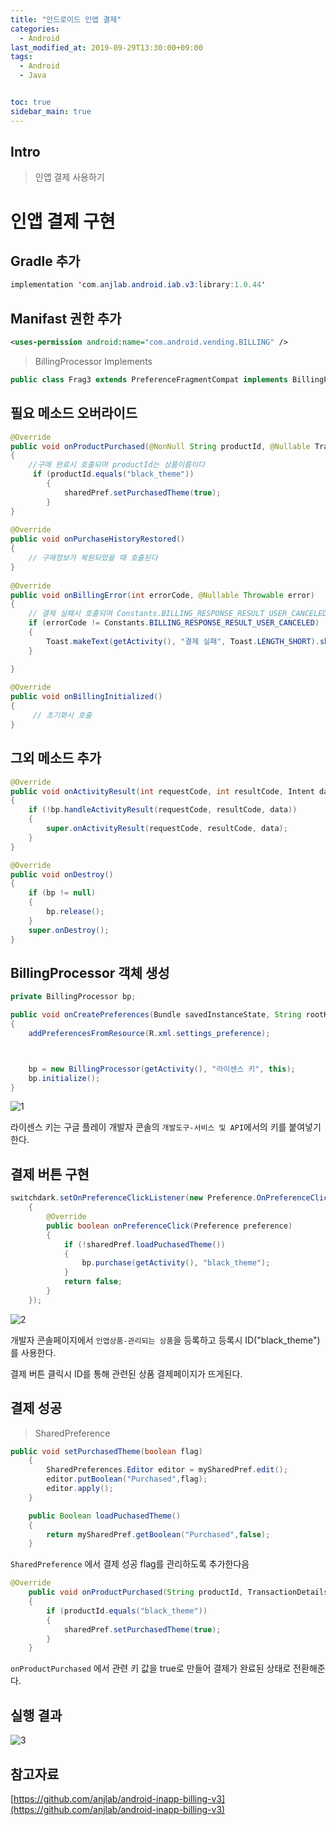 ```yaml
---
title: "안드로이드 인앱 결제"
categories: 
  - Android
last_modified_at: 2019-09-29T13:30:00+09:00
tags: 
  - Android
  - Java


toc: true
sidebar_main: true
---
```


## Intro

> 인앱 결제 사용하기


# 인앱 결제 구현

## Gradle 추가

```java
implementation 'com.anjlab.android.iab.v3:library:1.0.44'
```


## Manifast 권한 추가

```xml
<uses-permission android:name="com.android.vending.BILLING" />
```


> BillingProcessor Implements

```java
public class Frag3 extends PreferenceFragmentCompat implements BillingProcessor.IBillingHandler
```

## 필요 메소드 오버라이드

```java
@Override
public void onProductPurchased(@NonNull String productId, @Nullable TransactionDetails details) 
{
    //구매 완료시 호출되며 productId는 상품이름이다
     if (productId.equals("black_theme"))
        {
            sharedPref.setPurchasedTheme(true);
        } 
}
 
@Override
public void onPurchaseHistoryRestored() 
{
    // 구매정보가 복원되었을 때 호출된다
}
 
@Override
public void onBillingError(int errorCode, @Nullable Throwable error) 
{
    // 결제 실패시 호출되며 Constants.BILLING_RESPONSE_RESULT_USER_CANCELED는 사용자가 취소한 것이므로 이외의 경우에 토스트를 띄운다.
    if (errorCode != Constants.BILLING_RESPONSE_RESULT_USER_CANCELED)
    {
        Toast.makeText(getActivity(), "결제 실패", Toast.LENGTH_SHORT).show();
    }

}
 
@Override
public void onBillingInitialized() 
{
     // 초기화시 호출
}
```

## 그외 메소드 추가

```java
@Override
public void onActivityResult(int requestCode, int resultCode, Intent data)
{
    if (!bp.handleActivityResult(requestCode, resultCode, data))
    {
        super.onActivityResult(requestCode, resultCode, data);
    }
}

@Override
public void onDestroy()
{
    if (bp != null)
    {
        bp.release();
    }
    super.onDestroy();
}
```


## BillingProcessor 객체 생성

```java
private BillingProcessor bp;

public void onCreatePreferences(Bundle savedInstanceState, String rootKey)
{
    addPreferencesFromResource(R.xml.settings_preference);



    bp = new BillingProcessor(getActivity(), "라이센스 키", this);
    bp.initialize();
}
```

![1](https://github.com/lesslate/lesslate.github.io/blob/master/assets/img/Android/billing/1.png?raw=true)

라이센스 키는 구글 플레이 개발자 콘솔의 `개발도구-서비스 및 API`에서의 키를 붙여넣기한다.



## 결제 버튼 구현

```java
switchdark.setOnPreferenceClickListener(new Preference.OnPreferenceClickListener()
    {
        @Override
        public boolean onPreferenceClick(Preference preference)
        {
            if (!sharedPref.loadPuchasedTheme())
            {
                bp.purchase(getActivity(), "black_theme");
            }
            return false;
        }
    });
```

![2](https://github.com/lesslate/lesslate.github.io/blob/master/assets/img/Android/billing/2.png?raw=true)

개발자 콘솔페이지에서 `인앱상품-관리되는 상품`을 등록하고 등록시 ID("black_theme")를 사용한다.

결제 버튼 클릭시 ID를 통해 관련된 상품 결제페이지가 뜨게된다.

## 결제 성공

> SharedPreference

```java
public void setPurchasedTheme(boolean flag)
    {
        SharedPreferences.Editor editor = mySharedPref.edit();
        editor.putBoolean("Purchased",flag);
        editor.apply();
    }

    public Boolean loadPuchasedTheme()
    {
        return mySharedPref.getBoolean("Purchased",false);
    }
```    

`SharedPreference` 에서 결제 성공 flag를 관리하도록 추가한다음

```java
@Override
    public void onProductPurchased(String productId, TransactionDetails details)
    {
        if (productId.equals("black_theme"))
        {
            sharedPref.setPurchasedTheme(true);
        }
    }
```

`onProductPurchased` 에서 관련 키 값을 true로 만들어 결제가 완료된 상태로 전환해준다.

## 실행 결과

![3](https://github.com/lesslate/lesslate.github.io/blob/master/assets/img/Android/billing/3.png?raw=true)


## 참고자료

[https://github.com/anjlab/android-inapp-billing-v3](https://github.com/anjlab/android-inapp-billing-v3)

